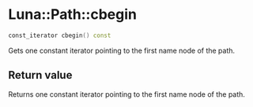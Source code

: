 # Luna::Path::cbegin

```c++
const_iterator cbegin() const
```

Gets one constant iterator pointing to the first name node of the path. 



## Return value
Returns one constant iterator pointing to the first name node of the path. 

